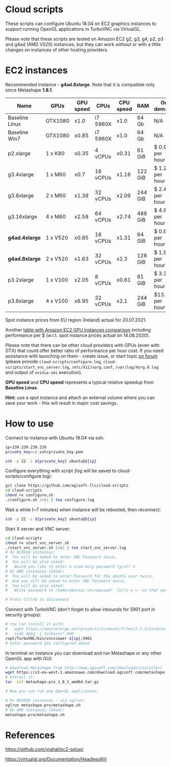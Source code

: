 # Cloud scripts

These scripts can configure Ubuntu 18.04 on EC2 graphics instances to support running OpenGL applications in TurboVNC via VirtualGL.

Please note that these scripts are tested on Amazon EC2 g2, g3, g4, p2, p3 and g4ad (AMD V520) instances, but they can work without or with a little changes on instances of other hosting providers.

# EC2 instances

Recommended instance - **g4ad.8xlarge**. Note that it is compatible only since Metashape **1.8.1**.

| Name          | GPUs    | GPU speed | CPUs     | CPU speed | RAM    | On demand       | ~ Spot instance |
| ------------- | ------- | --------- | -------- | --------- | ------ | --------------- | --------------- |
| Baseline Linux| GTX1080 |   x1.0    | i7 5960X | x1.0      | 64 Gb  | N/A             | N/A             |
| Baseline Win7 | GTX1080 |   x0.85   | i7 5960X | x1.0      | 64 Gb  | N/A             | N/A             |
| p2.xlarge     | 1 x K80 |   x0.35   |  4 vCPUs | x0.31     | 61 GiB | $ 0.97 per hour | ~ $0.3 per hour |
| g3.4xlarge    | 1 x M60 |   x0.7    | 16 vCPUs | x1.16     | 122 GiB| $ 1.21 per hour | ~ $0.4 per hour |
| g3.8xlarge    | 2 x M60 |   x1.38   | 32 vCPUs | x2.09     | 244 GiB| $ 2.42 per hour | ~ $0.7 per hour |
| g3.16xlarge   | 4 x M60 |   x2.58   | 64 vCPUs | x2.74     | 488 GiB| $ 4.84 per hour | ~ $1.5 per hour |
|**g4ad.4xlarge**|1 x V520|   x0.85   | 16 vCPUs | x1.31     |  64 GiB| $ 0.96 per hour | ~ $0.3 per hour |
|**g4ad.8xlarge**|2 x V520|   x1.63   | 32 vCPUs | x2.3      | 128 GiB| $ 1.94 per hour | ~ $0.6 per hour |
| p3.2xlarge    | 1 x V100|   x2.05   |  8 vCPUs | x0.61     | 61  GiB| $ 3.3  per hour | ~ $1   per hour |
| p3.8xlarge    | 4 x V100|   x6.95   | 32 vCPUs | x2.1      | 244 GiB| $13.2  per hour | ~ $4   per hour |

Spot instance prices from EU region (Ireland) actual for 20.07.2021.

Another [table with Amazon EC2 GPU instances comparison](https://docs.google.com/spreadsheets/d/1KUIag-1SmjI80BYXLpiruX3NiWCgajR8nGxrSEI5HSM/edit?usp=sharing) including performance per $ (w.r.t. spot instance prices actual on 14.08.2020).

Please note that there can be other cloud providers with GPUs (even with GTX) that could offer better ratio of performance per hour cost.
If you need assistance with launching on them - create issue, or start topic [on forum](http://www.agisoft.com/forum/) (please provide ```cloud-scripts/configure.log```, ```cloud-scripts/start_vnc_server.log```, ```/etc/X11/xorg.conf```, ```/var/log/Xorg.0.log``` and output of ```nvidia-smi``` execution).

**GPU speed** and **CPU speed** represents a typical relative speedup from **Baseline Linux**.

**Hint:** use a spot instance and attach an external volume where you can save your work - this will result in major cost savings.

# How to use

Connect to instance with Ubuntu 18.04 via ssh:

```bash
ip=239.239.239.239
private_key=~/.ssh/private_key.pem

ssh -p 22 -i ${private_key} ubuntu@${ip}
```

Configure everything with script (log will be saved to cloud-scripts/configure.log):

```bash
git clone https://github.com/agisoft-llc/cloud-scripts
cd cloud-scripts
chmod +x configure.sh
./configure.sh 2>&1 | tee configure.log
```

Wait a while (~7 minutes) when instance will be rebooted, then reconnect:

```bash
ssh -p 22 -i ${private_key} ubuntu@${ip}
```

Start X server and VNC server:

```bash
cd cloud-scripts
chmod +x start_vnc_server.sh
./start_vnc_server.sh 2>&1 | tee start_vnc_server.log
# On NVIDIA instances:
#  You will be asked to enter VNC Password twice.
#  You will be also asked:
#   Would you like to enter a view-only password (y/n)? n
# On AMD instances (G4ad):
#  You will be asked to enter Password for the ubuntu user twice.
#  And you will be asked to enter VNC Password twice.
#  You will be also asked:
#   Write password to /home/ubuntu/.vnc/passwd?  [y]/n y <- so that you will not be ask again to enter the password (on VNC server start)

# Press Ctrl+D to disconnect
```

Connect with TurboVNC (don't forget to allow inbounds for 5901 port in security groups):
```bash
# You can install it with:
#   wget https://sourceforge.net/projects/turbovnc/files/2.1.1/turbovnc_2.1.1_amd64.deb/download -O turbovnc_2.1.1_amd64.deb
#   sudo dpkg -i turbovnc*.deb
/opt/TurboVNC/bin/vncviewer ${ip}:5901
# Enter password you configured above
```

In terminal on instance you can download and run Metashape or any other OpenGL app with GUI:
```bash
# Download Metashape from http://www.agisoft.com/downloads/installer/
wget https://s3-eu-west-1.amazonaws.com/download.agisoft.com/metashape-pro_1_8_1_amd64.tar.gz
# Extract it:
tar -zxf metashape-pro_1_8_1_amd64.tar.gz

# Now you can run any OpenGL application:

# On NVIDIA instances - via vglrun:
vglrun metashape-pro/metashape.sh
# On AMD instances (G4ad):
metashape-pro/metashape.sh
```

# References

https://github.com/yrahal/ec2-setup/

https://virtualgl.org/Documentation/HeadlessNV
